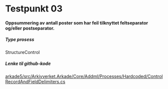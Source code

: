 # Testpunkt 03
#### Oppsummering av antall poster som har feil tilknyttet feltseparator og/eller postseparator.

<Beskrivelse/>

##### Type prosess
StructureControl

##### Lenke til github-kode
[arkade5/src/Arkivverket.Arkade/Core/Addml/Processes/Hardcoded/ControlRecordAndFieldDelimiters.cs](https://github.com/arkivverket/arkade5/blob/master/src/Arkivverket.Arkade/Core/Addml/Processes/Hardcoded/ControlRecordAndFieldDelimiters.cs)